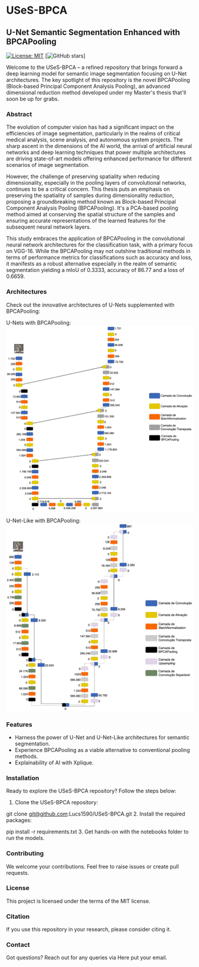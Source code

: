 # USeS-BPCA

## U-Net Semantic Segmentation Enhanced with BPCAPooling

[![License: MIT](https://img.shields.io/badge/License-MIT-yellow.svg)](https://opensource.org/licenses/MIT)
[![GitHub stars](https://img.shields.io/github/stars/Lucs1590/USeS-BPCA.svg?style=social&label=Star&maxAge=2592000)]

Welcome to the USeS-BPCA – a refined repository that brings forward a deep learning model for semantic image segmentation focusing on U-Net architectures. The key spotlight of this repository is the novel BPCAPooling (Block-based Principal Component Analysis Pooling), an advanced dimensional reduction method developed under my Master's thesis that'll soon be up for grabs.

### Abstract

The evolution of computer vision has had a significant impact on the efficiencies of image segmentation, particularly in the realms of critical medical analysis, scene analysis, and autonomous system projects. The sharp ascent in the dimensions of the AI world, the arrival of artificial neural networks and deep learning techniques that power multiple architectures are driving state-of-art models offering enhanced performance for different scenarios of image segmentation.

However, the challenge of preserving spatiality when reducing dimensionality, especially in the pooling layers of convolutional networks, continues to be a critical concern. This thesis puts an emphasis on preserving the spatiality of samples during dimensionality reduction, proposing a groundbreaking method known as Block-based Principal Component Analysis Pooling (BPCAPooling). It's a PCA-based pooling method aimed at conserving the spatial structure of the samples and ensuring accurate representations of the learned features for the subsequent neural network layers.

This study embraces the application of BPCAPooling in the convolutional neural network architectures for the classification task, with a primary focus on VGG-16. While the BPCAPooling may not outshine traditional methods in terms of performance metrics for classifications such as accuracy and loss, it manifests as a robust alternative especially in the realm of semantic segmentation yielding a mIoU of $0.3333$, accuracy of $86.77%$ and a loss of $0.6659$.

### Architectures

Check out the innovative architectures of U-Nets supplemented with BPCAPooling:

U-Nets with BPCAPooling:
![unet-arch](https://github.com/Lucs1590/USeS-BPCA/blob/4b1e1f338357108eba6e7bb7f31ae515cb8498c5/fixtures/unet-with-bpca.png)

U-Net-Like with BPCAPooling:
![unetlike-arch](https://github.com/Lucs1590/USeS-BPCA/blob/4b1e1f338357108eba6e7bb7f31ae515cb8498c5/fixtures/unet-like-with-bpca-food.png)

### Features

- Harness the power of U-Net and U-Net-Like architectures for semantic segmentation.
- Experience BPCAPooling as a viable alternative to conventional pooling methods.
- Explainability of AI with Xplique.

### Installation

Ready to explore the USeS-BPCA repository? Follow the steps below:

1. Clone the USeS-BPCA repository:

git clone <git@github.com>:Lucs1590/USeS-BPCA.git
2. Install the required packages:

pip install -r requirements.txt
3. Get hands-on with the notebooks folder to run the models.

### Contributing

We welcome your contributions. Feel free to raise issues or create pull requests.

### License

This project is licensed under the terms of the MIT license.

### Citation

If you use this repository in your research, please consider citing it.

### Contact

Got questions? Reach out for any queries via Here put your email.
